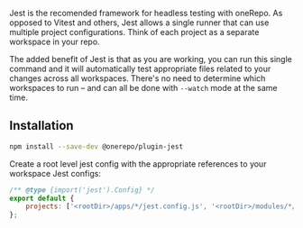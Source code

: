 Jest is the recomended framework for headless testing with oneRepo. As opposed to Vitest and others, Jest allows a single runner that can use multiple project configurations. Think of each project as a separate workspace in your repo.

The added benefit of Jest is that as you are working, you can run this single command and it will automatically test appropriate files related to your changes across all workspaces. There's no need to determine which workspaces to run – and can all be done with `--watch` mode at the same time.

## Installation

```sh
npm install --save-dev @onerepo/plugin-jest
```

Create a root level jest config with the appropriate references to your workspace Jest configs:

```js title="jest.config.js"
/** @type {import('jest').Config} */
export default {
	projects: ['<rootDir>/apps/*/jest.config.js', '<rootDir>/modules/*/jest.config.js'],
};
```

<!-- start-install-typedoc -->
<!-- end-install-typedoc -->
